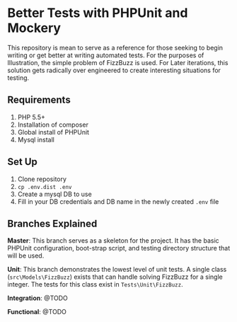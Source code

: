# Better Tests with PHPUnit and Mockery

This repository is mean to serve as a reference for those seeking to begin writing or get better at writing automated tests. For the purposes of Illustration, the simple problem of FizzBuzz is used. For Later iterations, this solution gets radically over engineered to create interesting situations for testing.

## Requirements

1. PHP 5.5+
2. Installation of composer
3. Global install of PHPUnit
5. Mysql install

## Set Up

1. Clone repository
2. `cp .env.dist .env`
3. Create a mysql DB to use
4. Fill in your DB credentials and DB name in the newly created `.env` file

## Branches Explained

**Master**: This branch serves as a skeleton for the project. It has the basic PHPUnit configuration, boot-strap script, and testing directory structure that will be used.

**Unit**: This branch demonstrates the lowest level of unit tests. A single class (`src\Models\FizzBuzz`) exists that can handle solving FizzBuzz for a single integer. The tests for this class exist in `Tests\Unit\FizzBuzz`.

**Integration**: @TODO

**Functional**: @TODO

